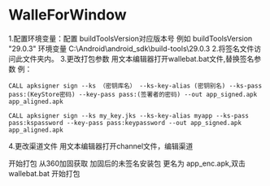 # WalleForWindow
1.配置环境变量：配置 buildToolsVersion对应版本号
	例如 buildToolsVersion "29.0.3" 环境变量 C:\Android\android_sdk\build-tools\29.0.3
2.将签名文件访问此文件夹内。
3.更改打包参数
	用文本编辑器打开wallebat.bat文件,替换签名参数
	例：
  
	CALL apksigner sign --ks （密钥库名） --ks-key-alias (密钥别名) --ks-pass pass:(KeyStore密码) --key-pass pass:(签署者的密码) --out app_signed.apk app_aligned.apk

	CALL apksigner sign --ks my_key.jks --ks-key-alias myapp --ks-pass pass:kspassword --key-pass pass:keypassword --out app_signed.apk app_aligned.apk
4.更改渠道文件
	用文本编辑器打开channel文件，编辑渠道

开始打包
从360加固获取 加固后的未签名安装包 更名为 app_enc.apk,双击 wallebat.bat 开始打包
